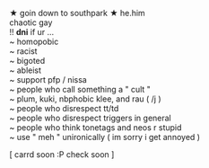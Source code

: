 ★ goin down to southpark ★
 he.him                             
 chaotic gay                                   
 !! **dni** if ur ...                            
 ~ homopobic                       
 ~ racist                       
 ~ bigoted                       
 ~ ableist                       
 ~ support pfp / nissa                       
 ~ people who call something a " cult "                       
 ~ plum, kuki, nbphobic klee, and rau ( /j )                        
 ~ people who disrespect tt/td                        
 ~ people who disrespect triggers in general                       
 ~  people who think tonetags and neos r stupid                       
 ~ use " meh " unironically ( im sorry i get annoyed )                        
 
 [ carrd soon :P check soon ] 

